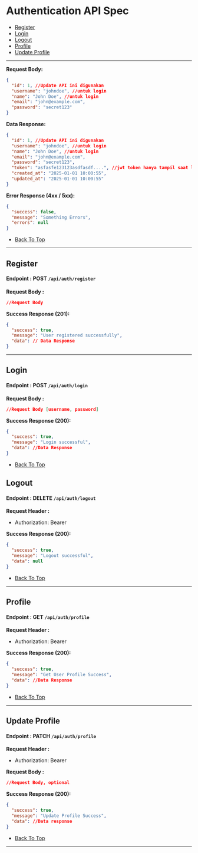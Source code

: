 # Authentication API Spec

- [Register](#register)
- [Login](#login)
- [Logout](#logout)
- [Profile](#profile)
- [Update Profile](#update-profile)

---

**Request Body:**

```json
{
  "id": 1, //Update API ini digunakan
  "username": "johndoe", //untuk login
  "name": "John Doe", //untuk login
  "email": "john@example.com",
  "password": "secret123"
}
```

**Data Response:**

```json
{
  "id": 1, //Update API ini digunakan
  "username": "johndoe", //untuk login
  "name": "John Doe", //untuk login
  "email": "john@example.com",
  "password": "secret123",
  "token": "asfasfe123123asdfasdf....", //jwt token hanya tampil saat login n refres token
  "created_at": "2025-01-01 10:00:55",
  "updated_at": "2025-01-01 10:00:55"
}
```

**Error Response (4xx / 5xx):**

```json
{
  "success": false,
  "message": "Something Errors",
  "errors": null
}
```

- [Back To Top](#authentication-api-spec)

---

## Register

#### Endpoint : POST `/api/auth/register`

**Request Body :**

```json
//Request Body
```

**Success Response (201):**

```json
{
  "success": true,
  "message": "User registered successfully",
  "data": // Data Response
}
```

---

## Login

#### Endpoint : POST `/api/auth/login`

**Request Body :**

```json
//Request Body [username, password]
```

**Success Response (200):**

```json
{
  "success": true,
  "message": "Login successful",
  "data": //Data Response
}
```

- [Back To Top](#authentication-api-spec)

## Logout

#### Endpoint : DELETE `/api/auth/logout`

**Request Header :**

- Authorization: Bearer <token>

**Success Response (200):**

```json
{
  "success": true,
  "message": "Logout successful",
  "data": null
}
```

- [Back To Top](#authentication-api-spec)

---

## Profile

#### Endpoint : GET `/api/auth/profile`

**Request Header :**

- Authorization: Bearer <token>

**Success Response (200):**

```json
{
  "success": true,
  "message": "Get User Profile Success",
  "data": //Data Response
}
```

- [Back To Top](#authentication-api-spec)

---

## Update Profile

#### Endpoint : PATCH `/api/auth/profile`

**Request Header :**

- Authorization: Bearer <token>

**Request Body :**

```json
//Request Body, optional
```

**Success Response (200):**

```json
{
  "success": true,
  "message": "Update Profile Success",
  "data": //Data response
}
```

- [Back To Top](#authentication-api-spec)

---
